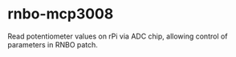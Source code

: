 # rnbo-mcp3008
Read potentiometer values on rPi via ADC chip, allowing control of parameters in RNBO patch.
